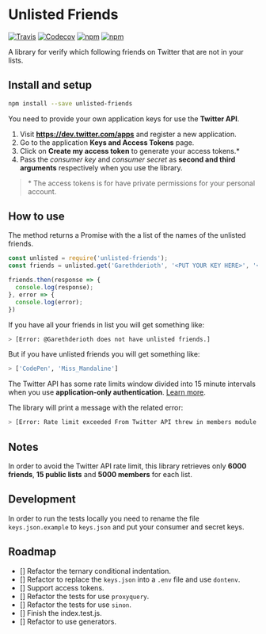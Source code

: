 # Unlisted Friends
[![Travis](https://img.shields.io/travis/Garethderioth/unlisted-friends.svg)](https://travis-ci.org/Garethderioth/unlisted-friends)
[![Codecov](https://img.shields.io/codecov/c/github/Garethderioth/unlisted-friends.svg)](https://codecov.io/github/Garethderioth/unlisted-friends)
[![npm](https://img.shields.io/npm/v/unlisted-friends.svg)](https://www.npmjs.com/package/unlisted-friends)
[![npm](https://img.shields.io/npm/dt/unlisted-friends.svg)](https://www.npmjs.com/package/unlisted-friends)

A library for verify which following friends on Twitter that are not in your lists.

## Install and setup
```bash
npm install --save unlisted-friends
```
You need to provide your own application keys for use the **Twitter API**.

1. Visit **https://dev.twitter.com/apps** and register a new application.
2. Go to the application **Keys and Access Tokens** page.
3. Click on **Create my access token** to generate your access tokens.\*
4. Pass the _consumer key_ and _consumer secret_ as **second and third arguments** respectively when you use the library.

>\* The access tokens is for have private permissions for your personal account.

## How to use
The method returns a Promise with the a list of the names of the unlisted friends.
```javascript
const unlisted = require('unlisted-friends');
const friends = unlisted.get('Garethderioth', '<PUT YOUR KEY HERE>', '<PUT YOUR SECRET HERE>');

friends.then(response => {
  console.log(response);
}, error => {
  console.log(error);
})
```

If you have all your friends in list you will get something like:
```bash
> [Error: @Garethderioth does not have unlisted friends.]
```
But if you have unlisted friends you will get something like:
```bash
> ['CodePen', 'Miss_Mandaline']
```

The Twitter API has some rate limits window divided into 15 minute intervals when you use **application-only authentication**. [Learn more](https://dev.twitter.com/rest/public/rate-limiting).

The library will print a message with the related error:

```bash
> [Error: Rate limit exceeded From Twitter API threw in members module.]
```

## Notes
In order to avoid the Twitter API rate limit, this library retrieves only **6000 friends**, **15 public lists** and **5000 members** for each list.

## Development
In order to run the tests locally you need to rename the file `keys.json.example` to `keys.json` and put your consumer and secret keys.

## Roadmap
- [] Refactor the ternary conditional indentation.
- [] Refactor to replace the `keys.json` into a `.env` file and use `dontenv`.
- [] Support access tokens.
- [] Refactor the tests for use `proxyquery`.
- [] Refactor the tests for use `sinon`.
- [] Finish the index.test.js.
- [] Refactor to use generators.
